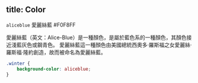 title: Color
---

`aliceblue` 愛麗絲藍 	#F0F8FF

愛麗絲藍（英文：Alice-Blue）是一種顏色，是屬於藍色系的一種顏色，其顏色接近淺藍灰色或鋼青色。
愛麗絲藍這一種顏色由美國總統西奧多·羅斯福之女愛麗絲·羅斯福·隆約創造，故而被命名為愛麗絲藍。

```css
.winter {
    background-color: aliceblue;
}
```
